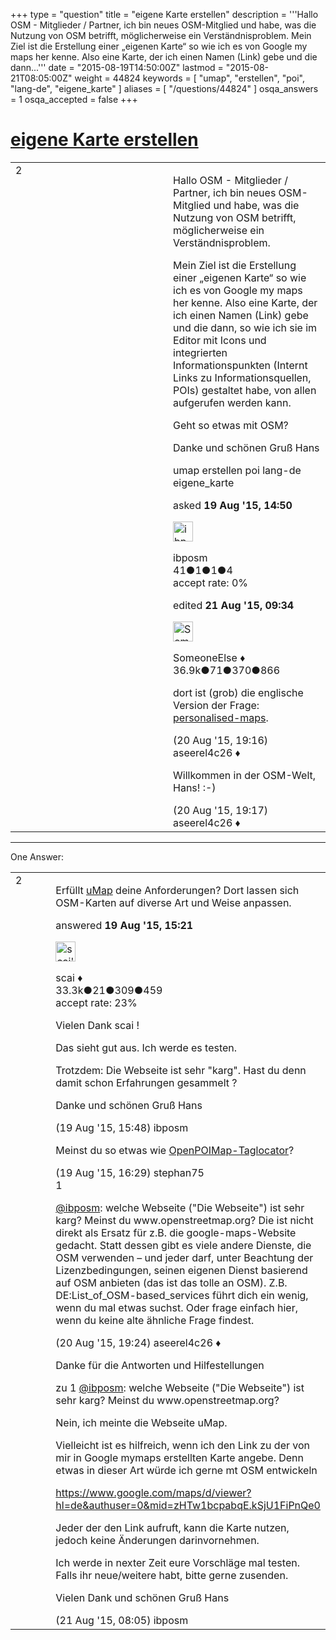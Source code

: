 +++
type = "question"
title = "eigene Karte erstellen"
description = '''Hallo OSM - Mitglieder / Partner, ich bin neues OSM-Mitglied und habe, was die Nutzung von OSM betrifft, möglicherweise ein Verständnisproblem. Mein Ziel ist die Erstellung einer „eigenen Karte“ so wie ich es von Google my maps her kenne. Also eine Karte, der ich einen Namen (Link) gebe und die dann...'''
date = "2015-08-19T14:50:00Z"
lastmod = "2015-08-21T08:05:00Z"
weight = 44824
keywords = [ "umap", "erstellen", "poi", "lang-de", "eigene_karte" ]
aliases = [ "/questions/44824" ]
osqa_answers = 1
osqa_accepted = false
+++

<div class="headNormal">

# [eigene Karte erstellen](/questions/44824/eigene-karte-erstellen)

</div>

<div id="main-body">

<div id="askform">

<table id="question-table" style="width:100%;">
<colgroup>
<col style="width: 50%" />
<col style="width: 50%" />
</colgroup>
<tbody>
<tr>
<td style="width: 30px; vertical-align: top"><div class="vote-buttons">
<span id="post-44824-upvote" class="ajax-command post-vote up" rel="nofollow" title="I like this post (click again to cancel)"> </span>
<div id="post-44824-score" class="post-score" title="current number of votes">
2
</div>
<span id="post-44824-downvote" class="ajax-command post-vote down" rel="nofollow" title="I dont like this post (click again to cancel)"> </span> <span id="favorite-mark" class="ajax-command favorite-mark" rel="nofollow" title="mark/unmark this question as favorite (click again to cancel)"> </span>
<div id="favorite-count" class="favorite-count">
&#10;</div>
</div></td>
<td><div id="item-right">
<div class="question-body">
<p>Hallo OSM - Mitglieder / Partner, ich bin neues OSM-Mitglied und habe, was die Nutzung von OSM betrifft, möglicherweise ein Verständnisproblem.</p>
<p>Mein Ziel ist die Erstellung einer „eigenen Karte“ so wie ich es von Google my maps her kenne. Also eine Karte, der ich einen Namen (Link) gebe und die dann, so wie ich sie im Editor mit Icons und integrierten Informationspunkten (Internt Links zu Informationsquellen, POIs) gestaltet habe, von allen aufgerufen werden kann.</p>
<p>Geht so etwas mit OSM?</p>
<p>Danke und schönen Gruß Hans</p>
</div>
<div id="question-tags" class="tags-container tags">
<span class="post-tag tag-link-umap" rel="tag" title="see questions tagged &#39;umap&#39;">umap</span> <span class="post-tag tag-link-erstellen" rel="tag" title="see questions tagged &#39;erstellen&#39;">erstellen</span> <span class="post-tag tag-link-poi" rel="tag" title="see questions tagged &#39;poi&#39;">poi</span> <span class="post-tag tag-link-lang-de" rel="tag" title="see questions tagged &#39;lang-de&#39;">lang-de</span> <span class="post-tag tag-link-eigene_karte" rel="tag" title="see questions tagged &#39;eigene_karte&#39;">eigene_karte</span>
</div>
<div id="question-controls" class="post-controls">
&#10;</div>
<div class="post-update-info-container">
<div class="post-update-info post-update-info-user">
<p>asked <strong>19 Aug '15, 14:50</strong></p>
<img src="https://secure.gravatar.com/avatar/e15f404cbf6ebbd26fa1d40a612dab35?s=32&amp;d=identicon&amp;r=g" class="gravatar" width="32" height="32" alt="ibposm&#39;s gravatar image" />
<p><span>ibposm</span><br />
<span class="score" title="41 reputation points">41</span><span title="1 badges"><span class="badge1">●</span><span class="badgecount">1</span></span><span title="1 badges"><span class="silver">●</span><span class="badgecount">1</span></span><span title="4 badges"><span class="bronze">●</span><span class="badgecount">4</span></span><br />
<span class="accept_rate" title="Rate of the user&#39;s accepted answers">accept rate:</span> <span title="ibposm has no accepted answers">0%</span></p>
</div>
<div class="post-update-info post-update-info-edited">
<p><span> edited <strong>21 Aug '15, 09:34</strong> </span></p>
<img src="https://secure.gravatar.com/avatar/0bf1aa22f7f5e045b0eb8beb79fe7907?s=32&amp;d=identicon&amp;r=g" class="gravatar" width="32" height="32" alt="SomeoneElse&#39;s gravatar image" />
<p><span>SomeoneElse ♦</span><br />
<span class="score" title="36866 reputation points"><span>36.9k</span></span><span title="71 badges"><span class="badge1">●</span><span class="badgecount">71</span></span><span title="370 badges"><span class="silver">●</span><span class="badgecount">370</span></span><span title="866 badges"><span class="bronze">●</span><span class="badgecount">866</span></span></p>
</div>
</div>
<div id="comments-container-44824" class="comments-container">
<span id="44847"></span>
<div id="comment-44847" class="comment">
<div id="post-44847-score" class="comment-score">
&#10;</div>
<div class="comment-text">
<p>dort ist (grob) die englische Version der Frage: <a href="/questions/27621/">personalised-maps</a>.</p>
</div>
<div id="comment-44847-info" class="comment-info">
<span class="comment-age">(20 Aug '15, 19:16)</span> <span class="comment-user userinfo">aseerel4c26 ♦</span>
</div>
</div>
<span id="44848"></span>
<div id="comment-44848" class="comment">
<div id="post-44848-score" class="comment-score">
&#10;</div>
<div class="comment-text">
<p>Willkommen in der OSM-Welt, Hans! :-)</p>
</div>
<div id="comment-44848-info" class="comment-info">
<span class="comment-age">(20 Aug '15, 19:17)</span> <span class="comment-user userinfo">aseerel4c26 ♦</span>
</div>
</div>
</div>
<div id="comment-tools-44824" class="comment-tools">
&#10;</div>
<div class="clear">
&#10;</div>
<div id="comment-44824-form-container" class="comment-form-container">
&#10;</div>
<div class="clear">
&#10;</div>
</div></td>
</tr>
</tbody>
</table>

------------------------------------------------------------------------

<div class="tabBar">

<span id="sort-top"></span>

<div class="headQuestions">

One Answer:

</div>

</div>

<span id="44825"></span>

<div id="answer-container-44825" class="answer">

<table style="width:100%;">
<colgroup>
<col style="width: 50%" />
<col style="width: 50%" />
</colgroup>
<tbody>
<tr>
<td style="width: 30px; vertical-align: top"><div class="vote-buttons">
<span id="post-44825-upvote" class="ajax-command post-vote up" rel="nofollow" title="I like this post (click again to cancel)"> </span>
<div id="post-44825-score" class="post-score" title="current number of votes">
2
</div>
<span id="post-44825-downvote" class="ajax-command post-vote down" rel="nofollow" title="I dont like this post (click again to cancel)"> </span>
</div></td>
<td><div class="item-right">
<div class="answer-body">
<p>Erfüllt <a href="https://umap.openstreetmap.fr">uMap</a> deine Anforderungen? Dort lassen sich OSM-Karten auf diverse Art und Weise anpassen.</p>
</div>
<div class="answer-controls post-controls">
&#10;</div>
<div class="post-update-info-container">
<div class="post-update-info post-update-info-user">
<p>answered <strong>19 Aug '15, 15:21</strong></p>
<img src="https://secure.gravatar.com/avatar/52d3234f3be58156770e8a91d575bfbd?s=32&amp;d=identicon&amp;r=g" class="gravatar" width="32" height="32" alt="scai&#39;s gravatar image" />
<p><span>scai ♦</span><br />
<span class="score" title="33317 reputation points"><span>33.3k</span></span><span title="21 badges"><span class="badge1">●</span><span class="badgecount">21</span></span><span title="309 badges"><span class="silver">●</span><span class="badgecount">309</span></span><span title="459 badges"><span class="bronze">●</span><span class="badgecount">459</span></span><br />
<span class="accept_rate" title="Rate of the user&#39;s accepted answers">accept rate:</span> <span title="scai has 168 accepted answers">23%</span></p>
</div>
</div>
<div id="comments-container-44825" class="comments-container">
<span id="44826"></span>
<div id="comment-44826" class="comment">
<div id="post-44826-score" class="comment-score">
&#10;</div>
<div class="comment-text">
<p>Vielen Dank scai !</p>
<p>Das sieht gut aus. Ich werde es testen.</p>
<p>Trotzdem: Die Webseite ist sehr "karg". Hast du denn damit schon Erfahrungen gesammelt ?</p>
<p>Danke und schönen Gruß Hans</p>
</div>
<div id="comment-44826-info" class="comment-info">
<span class="comment-age">(19 Aug '15, 15:48)</span> <span class="comment-user userinfo">ibposm</span>
</div>
</div>
<span id="44827"></span>
<div id="comment-44827" class="comment">
<div id="post-44827-score" class="comment-score">
&#10;</div>
<div class="comment-text">
<p>Meinst du so etwas wie <a href="https://wiki.openstreetmap.org/wiki/Taglocator">OpenPOIMap-Taglocator</a>?</p>
</div>
<div id="comment-44827-info" class="comment-info">
<span class="comment-age">(19 Aug '15, 16:29)</span> <span class="comment-user userinfo">stephan75</span>
</div>
</div>
<span id="44849"></span>
<div id="comment-44849" class="comment">
<div id="post-44849-score" class="comment-score">
1
</div>
<div class="comment-text">
<p><a href="https://help.openstreetmap.org/users/11385/ibposm">@ibposm</a>: welche Webseite ("Die Webseite") ist sehr karg? Meinst du <span>www.openstreetmap.org</span>? Die ist nicht direkt als Ersatz für z.B. die google-maps-Website gedacht. Statt dessen gibt es viele andere Dienste, die OSM verwenden – und jeder darf, unter Beachtung der Lizenzbedingungen, seinen eigenen Dienst basierend auf OSM anbieten (das ist das tolle an OSM). Z.B. <span>DE:List_of_OSM-based_services</span> führt dich ein wenig, wenn du mal etwas suchst. Oder frage einfach hier, wenn du keine alte ähnliche Frage findest.</p>
</div>
<div id="comment-44849-info" class="comment-info">
<span class="comment-age">(20 Aug '15, 19:24)</span> <span class="comment-user userinfo">aseerel4c26 ♦</span>
</div>
</div>
<span id="44857"></span>
<div id="comment-44857" class="comment">
<div id="post-44857-score" class="comment-score">
&#10;</div>
<div class="comment-text">
<p>Danke für die Antworten und Hilfestellungen</p>
<p>zu 1 <a href="https://help.openstreetmap.org/users/11385/ibposm"></a><a href="https://help.openstreetmap.org/users/11385/ibposm">@ibposm</a>: welche Webseite ("Die Webseite") ist sehr karg? Meinst du www.openstreetmap.org?</p>
<p>Nein, ich meinte die Webseite uMap.</p>
<p>Vielleicht ist es hilfreich, wenn ich den Link zu der von mir in Google mymaps erstellten Karte angebe. Denn etwas in dieser Art würde ich gerne mt OSM entwickeln</p>
<p><a href="https://www.google.com/maps/d/viewer?hl=de&amp;authuser=0&amp;mid=zHTw1bcpabqE.kSjU1FiPnQe0">https://www.google.com/maps/d/viewer?hl=de&amp;authuser=0&amp;mid=zHTw1bcpabqE.kSjU1FiPnQe0</a></p>
<p>Jeder der den Link aufruft, kann die Karte nutzen, jedoch keine Änderungen darinvornehmen.</p>
<p>Ich werde in nexter Zeit eure Vorschläge mal testen. Falls ihr neue/weitere habt, bitte gerne zusenden.</p>
<p>Vielen Dank und schönen Gruß Hans</p>
</div>
<div id="comment-44857-info" class="comment-info">
<span class="comment-age">(21 Aug '15, 08:05)</span> <span class="comment-user userinfo">ibposm</span>
</div>
</div>
</div>
<div id="comment-tools-44825" class="comment-tools">
&#10;</div>
<div class="clear">
&#10;</div>
<div id="comment-44825-form-container" class="comment-form-container">
&#10;</div>
<div class="clear">
&#10;</div>
</div></td>
</tr>
</tbody>
</table>

</div>

<div class="paginator-container-left">

</div>

</div>

</div>

